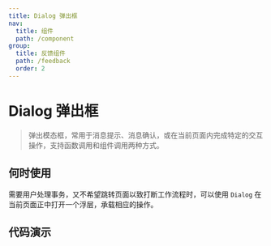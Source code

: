 ```yaml
---
title: Dialog 弹出框
nav:
  title: 组件
  path: /component
group:
  title: 反馈组件
  path: /feedback
  order: 2
---
```


# Dialog 弹出框

> 弹出模态框，常用于消息提示、消息确认，或在当前页面内完成特定的交互操作，支持函数调用和组件调用两种方式。

## 何时使用

需要用户处理事务，又不希望跳转页面以致打断工作流程时，可以使用 `Dialog` 在当前页面正中打开一个浮层，承载相应的操作。

## 代码演示

<code defaultShowCode src="./__fixtures__/basic.tsx"></code>

<API src="./dialog.tsx"></API>
